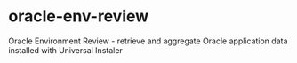 # oracle-env-review
Oracle Environment Review - retrieve and aggregate Oracle application data installed with Universal Instaler
